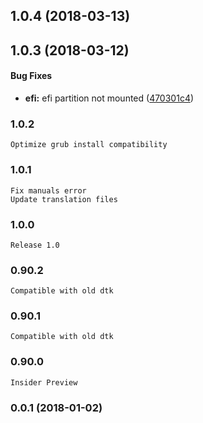 <a name="1.0.4"></a>
## 1.0.4 (2018-03-13)




<a name="1.0.3"></a>
## 1.0.3 (2018-03-12)


#### Bug Fixes

* **efi:**  efi partition not mounted ([470301c4](https://github.com/linuxdeepin/deepin-repair-tools/commit/470301c4b2356ce068ea089c84c78a0070522a26))



### 1.0.2
    Optimize grub install compatibility

### 1.0.1
    Fix manuals error
    Update translation files

### 1.0.0
    Release 1.0

### 0.90.2
    Compatible with old dtk

### 0.90.1
    Compatible with old dtk

### 0.90.0
    Insider Preview

### 0.0.1 (2018-01-02)


